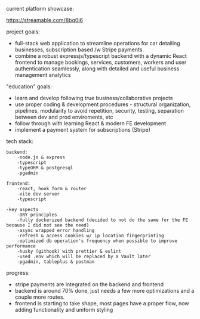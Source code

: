 current platform showcase: 

https://streamable.com/8bq0i6

project goals:

- full-stack web application to streamline operations for car detailing businesses, subscription based /w Stripe payments. 
- combine a robust expressjs/typescript backend with a dynamic React frontend to manage bookings, services, customers, workers and user authentication seamlessly, along with detailed and useful business management analytics

"education" goals:

- learn and develop following true business/collaborative projects
- use proper coding & development procedures - structural organization, pipelines, modularity to avoid repetition, security, testing, separation between dev and prod enviroments, etc
- follow through with learning React & modern FE development
- implement a payment system for subscriptions (Stripe)


tech stack:

    backend:
        -node.js & express
        -typescript
        -typeORM & postgresql
        -pgadmin

    frontend:
        -react, hook form & router 
        -vite dev server
        -typescript
    
    -key aspects
        -DRY principles
        -fully dockerized backend (decided to not do the same for the FE because I did not see the need)
        -async wrapped error handling
        -refresh & access cookies w/ ip location fingerprinting
        -optimized db operation's frequency when possible to improve performance
        -husky (githook) with prettier & eslint
        -used .env which will be replaced by a Vault later
        -pgadmin, tableplus & postman 

progress:

- stripe payments are integrated on the backend and frontend
- backend is around 70% done, just needs a few more optimizations and a couple more routes.
- frontend is starting to take shape, most pages have a proper flow, now adding functionality and uniform styling
